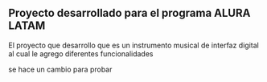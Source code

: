 ## Proyecto desarrollado para el programa ALURA LATAM

El proyecto que desarrollo que es un instrumento musical de interfaz digital al cual le agrego diferentes funcionalidades 

 
se hace un cambio para probar
